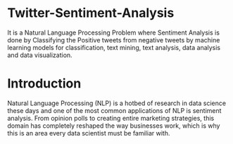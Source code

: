 # Twitter-Sentiment-Analysis
It is a Natural Language Processing Problem where Sentiment Analysis is done by Classifying the Positive tweets from negative tweets by machine learning models for classification,  text mining, text analysis, data analysis and data visualization.

# Introduction

Natural Language Processing (NLP) is a hotbed of research in data science these days and one of the most common applications of NLP is sentiment analysis. From opinion polls to creating entire marketing strategies, this domain has completely reshaped the way businesses work, which is why this is an area every data scientist must be familiar with.
